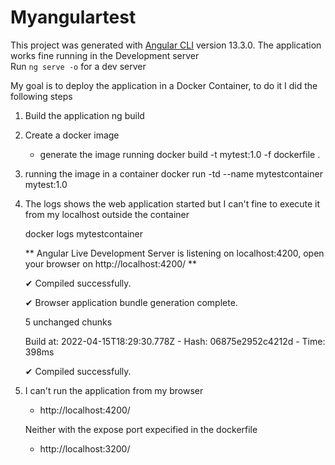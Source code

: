 # Myangulartest

This project was generated with [Angular CLI](https://github.com/angular/angular-cli) version 13.3.0.
The application works fine running in the Development server   
Run `ng serve -o` for a dev server

My goal is to deploy the application in a Docker Container, to do it I did the following steps
 1. Build the application 
    ng build
 2. Create a docker image
 
     - generate the image running
      docker build -t mytest:1.0 -f dockerfile .
 3. running the image in a container
    docker run -td --name mytestcontainer mytest:1.0
 
 4. The logs shows the web application started but I can't fine to execute it from my localhost outside the container
 
    docker logs mytestcontainer

    ** Angular Live Development Server is listening on localhost:4200, open your browser on http://localhost:4200/ **
    
    ✔ Compiled successfully.
    
    ✔ Browser application bundle generation complete.
    
    5 unchanged chunks
    
    Build at: 2022-04-15T18:29:30.778Z - Hash: 06875e2952c4212d - Time: 398ms
    
    ✔ Compiled successfully.
    
 5. I can't run the application from my browser
    - http://localhost:4200/   
    
    Neither with the expose port expecified in the dockerfile 
    - http://localhost:3200/
   
    
